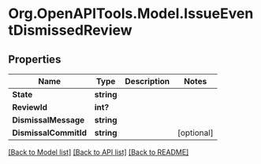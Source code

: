 # Org.OpenAPITools.Model.IssueEventDismissedReview

## Properties

Name | Type | Description | Notes
------------ | ------------- | ------------- | -------------
**State** | **string** |  | 
**ReviewId** | **int?** |  | 
**DismissalMessage** | **string** |  | 
**DismissalCommitId** | **string** |  | [optional] 

[[Back to Model list]](../README.md#documentation-for-models) [[Back to API list]](../README.md#documentation-for-api-endpoints) [[Back to README]](../README.md)

